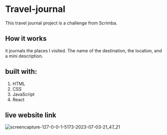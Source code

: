 # Travel-journal
This travel journal project is a challenge from Scrimba.

## How it works
it journals the places I visited. The name of the destination, the location, and a mini description.

## built with:
1. HTML
2. CSS
3. JavaScript
4. React

## live website link

![screencapture-127-0-0-1-5173-2023-07-03-21_47_21](https://github.com/salmafadlabdulrahman/Travel-journal/assets/88597694/14efc527-a806-4cb7-bd7c-db846c4eb610)
